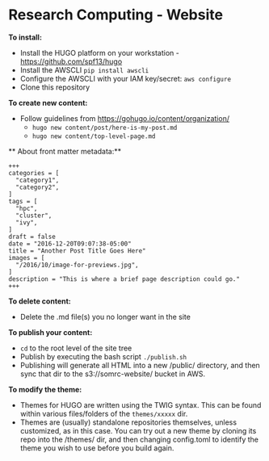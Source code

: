 # Research Computing - Website

**To install:**
* Install the HUGO platform on your workstation - https://github.com/spf13/hugo
* Install the AWSCLI `pip install awscli`
* Configure the AWSCLI with your IAM key/secret: `aws configure`
* Clone this repository

**To create new content:**
* Follow guidelines from https://gohugo.io/content/organization/
  * `hugo new content/post/here-is-my-post.md`
  * `hugo new content/top-level-page.md`

** About front matter metadata:**

    +++
    categories = [
      "category1",
      "category2",
    ]
    tags = [
      "hpc",
      "cluster",
      "ivy",
    ]
    draft = false
    date = "2016-12-20T09:07:38-05:00"
    title = "Another Post Title Goes Here"
    images = [
      "/2016/10/image-for-previews.jpg",
    ]
    description = "This is where a brief page description could go."
    +++


**To delete content:**
* Delete the .md file(s) you no longer want in the site
  
**To publish your content:**
* `cd` to the root level of the site tree
* Publish by executing the bash script `./publish.sh`
* Publishing will generate all HTML into a new /public/ directory, and then sync that dir to the s3://somrc-website/ bucket in AWS.

**To modify the theme:**
* Themes for HUGO are written using the TWIG syntax. This can be found within various files/folders of the `themes/xxxxx` dir.
* Themes are (usually) standalone repositories themselves, unless customized, as in this case. You can try out a new theme by cloning its repo into the /themes/ dir, and then changing config.toml to identify the theme you wish to use before you build again.
